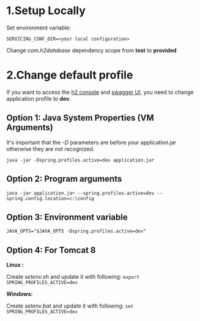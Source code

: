 1.Setup Locally 
======================
Set environment variable:

```SERVICING_CONF_DIR=<your local configuration>```

Change *com.h2database* dependency scope from **test** to **provided**

2.Change default profile
======================
If you want to access the [h2 console](http://localhost:9090/servicing-web/h2-console) and [swagger UI](http://localhost:9090/servicing-web/swagger-ui.html), you need to change application profile to **dev**.

Option 1: Java System Properties (VM Arguments)
----------------------------------------------

It's important that the *-D* parameters are before your application.jar otherwise they are not recognized.

```java -jar -Dspring.profiles.active=dev application.jar```

Option 2: Program arguments
---------------------------

```java -jar application.jar --spring.profiles.active=dev --spring.config.location=c:\config```

Option 3: Environment variable
-------------------------------


```JAVA_OPTS="$JAVA_OPTS -Dspring.profiles.active=dev"```

Option 4: For Tomcat 8
----------------------


**Linux :**

Create *setenv.sh* and update it with following:
```export SPRING_PROFILES_ACTIVE=dev```

**Windows:**

Create *setenv.bat* and update it with following:
```set SPRING_PROFILES_ACTIVE=dev```
